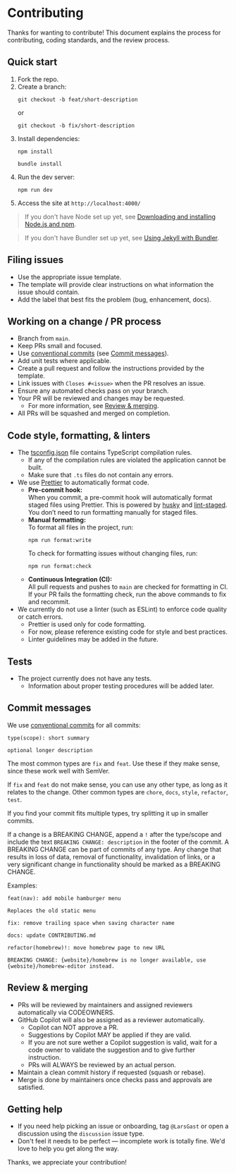 # Contributing

Thanks for wanting to contribute! This document explains the process for contributing, coding standards, and the review process.

## Quick start

1. Fork the repo.
2. Create a branch:
   ```
   git checkout -b feat/short-description
   ```
   or
   ```
   git checkout -b fix/short-description
   ```
3. Install dependencies:
   ```
   npm install
   ```
   ```
   bundle install
   ```
4. Run the dev server:
   ```
   npm run dev
   ```
5. Access the site at `http://localhost:4000/`

> If you don't have Node set up yet, see [Downloading and installing Node.js and npm](https://docs.npmjs.com/downloading-and-installing-node-js-and-npm).

> If you don't have Bundler set up yet, see [Using Jekyll with Bundler](https://jekyllrb.com/tutorials/using-jekyll-with-bundler/).

## Filing issues

- Use the appropriate issue template.
- The template will provide clear instructions on what information the issue should contain.
- Add the label that best fits the problem (bug, enhancement, docs).

## Working on a change / PR process

- Branch from `main`.
- Keep PRs small and focused.
- Use [conventional commits](https://www.conventionalcommits.org/en/v1.0.0/) (see [Commit messages](#commit-messages)).
- Add unit tests where applicable.
- Create a pull request and follow the instructions provided by the template.
- Link issues with `Closes #<issue>` when the PR resolves an issue.
- Ensure any automated checks pass on your branch.
- Your PR will be reviewed and changes may be requested.
  - For more information, see [Review & merging](#review--merging).
- All PRs will be squashed and merged on completion.

## Code style, formatting, & linters

- The [tsconfig.json](../tsconfig.json) file contains TypeScript compilation rules.
  - If any of the compilation rules are violated the application cannot be built.
  - Make sure that `.ts` files do not contain any errors.
- We use [Prettier](https://prettier.io/) to automatically format code.
  - **Pre-commit hook:**  
    When you commit, a pre-commit hook will automatically format staged files using Prettier. This is powered by [husky](https://typicode.github.io/husky/) and [lint-staged](https://github.com/okonet/lint-staged). You don’t need to run formatting manually for staged files.
  - **Manual formatting:**  
    To format all files in the project, run:
    ```
    npm run format:write
    ```
    To check for formatting issues without changing files, run:
    ```
    npm run format:check
    ```
  - **Continuous Integration (CI):**  
    All pull requests and pushes to `main` are checked for formatting in CI. If your PR fails the formatting check, run the above commands to fix and recommit.
- We currently do not use a linter (such as ESLint) to enforce code quality or catch errors.
  - Prettier is used only for code formatting.
  - For now, please reference existing code for style and best practices.
  - Linter guidelines may be added in the future.

## Tests

- The project currently does not have any tests.
  - Information about proper testing procedures will be added later.

## Commit messages

We use [conventional commits](https://www.conventionalcommits.org/en/v1.0.0/) for all commits:

```
type(scope): short summary

optional longer description
```

The most common types are `fix` and `feat`. Use these if they make sense, since these work well with SemVer.

If `fix` and `feat` do not make sense, you can use any other type, as long as it relates to the change. Other common types are `chore`, `docs`, `style`, `refactor`, `test`.

If you find your commit fits multiple types, try splitting it up in smaller commits.

If a change is a BREAKING CHANGE, append a `!` after the type/scope and include the text `BREAKING CHANGE: description` in the footer of the commit. A BREAKING CHANGE can be part of commits of any type. Any change that results in loss of data, removal of functionality, invalidation of links, or a very significant change in functionality should be marked as a BREAKING CHANGE.

Examples:

```
feat(nav): add mobile hamburger menu

Replaces the old static menu
```

```
fix: remove trailing space when saving character name
```

```
docs: update CONTRIBUTING.md
```

```
refactor(homebrew)!: move homebrew page to new URL

BREAKING CHANGE: {website}/homebrew is no longer available, use {website}/homebrew-editor instead.
```

## Review & merging

- PRs will be reviewed by maintainers and assigned reviewers automatically via CODEOWNERS.
- GitHub Copilot will also be assigned as a reviewer automatically.
  - Copilot can NOT approve a PR.
  - Suggestions by Copilot MAY be applied if they are valid.
  - If you are not sure wether a Copilot suggestion is valid, wait for a code owner to validate the suggestion and to give further instruction.
  - PRs will ALWAYS be reviewed by an actual person.
- Maintain a clean commit history if requested (squash or rebase).
- Merge is done by maintainers once checks pass and approvals are satisfied.

## Getting help

- If you need help picking an issue or onboarding, tag `@LarsGast` or open a discussion using the `discussion` issue type.
- Don't feel it needs to be perfect — incomplete work is totally fine. We'd love to help you get along the way.

Thanks, we appreciate your contribution!
